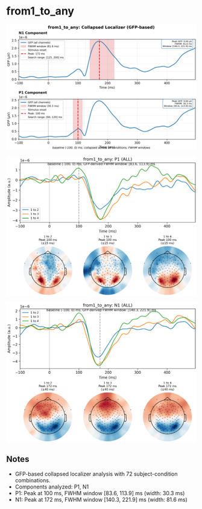 # from1_to_any

![figure](docs/assets/plots/from1_to_any/from1_to_any-collapsed_localizer.png)

![figure](docs/assets/plots/from1_to_any/from1_to_any-P1.png)

![figure](docs/assets/plots/from1_to_any/from1_to_any-N1.png)


## Notes

- GFP-based collapsed localizer analysis with 72 subject-condition combinations.
- Components analyzed: P1, N1
- P1: Peak at 100 ms, FWHM window [83.6, 113.9] ms (width: 30.3 ms)
- N1: Peak at 172 ms, FWHM window [140.3, 221.9] ms (width: 81.6 ms)
